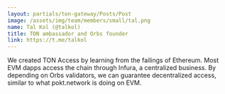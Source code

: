 ```yaml
---
layout: partials/ton-gateway/Posts/Post
image: /assets/img/team/members/small/tal.png
name: Tal Kol (@talkol)
title: TON ambassador and Orbs founder
link: https://t.me/talkol
---
```


We created TON Access by learning from the failings of Ethereum. Most EVM dapps access the chain through Infura, a centralized business. By depending on Orbs validators, we can guarantee decentralized access, similar to what pokt.network is doing on EVM.
